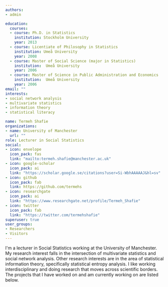 ```yaml
---
authors:
- admin

education:
  courses:
  - course: Ph.D. in Statistics
    institution: Stockholm University
    year: 2013
  - course: Licentiate of Philosophy in Statistics
    institution: Umeå University
    year: 2008
  - course: Master of Social Science (major in Statistics)
    institution:  Umeå University
    year: 2006
  - course: Master of Science in Public Administration and Economics
    institution:  Umeå University
    year: 2006
email: ""
interests:
- social network analysis
- multivariate statistics
- information theory
- statistical literacy

name: Termeh Shafie
organizations:
- name: University of Manchester
  url: ""
role: Lecturer in Social Statistics
social:
- icon: envelope
  icon_pack: fas
  link: "mailto:termeh.shafie@manchester.ac.uk"
- icon: google-scholar
  icon_pack: ai
  link: "https://scholar.google.se/citations?user=Si-WbhAAAAAJ&hl=sv"
- icon: github
  icon_pack: fab
  link: https://github.com/termehs
- icon: researchgate
  icon_pack: ai
  link: "https://www.researchgate.net/profile/Termeh_Shafie"
- icon: twitter
  icon_pack: fab
  link: "https://twitter.com/termehshafie"
superuser: true
user_groups:
- Researchers
- Visitors
---
```


I'm a lecturer in Social Statistics working at the University of Manchester. My research interest falls in the intersection of multivariate statistics and social network analysis. Other research interests are in the area of statistical information theory, specifically statistical entropy analysis. 
I like working interdisciplinary and doing research that moves across scientific borders. The projects that I have worked on and am currently working on are listed below.
